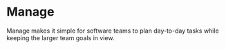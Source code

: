 # Manage
Manage makes it simple for software teams to plan day-to-day tasks while keeping the larger team goals in view.
